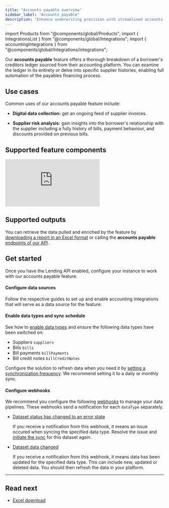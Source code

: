 ```yaml
---
title: "Accounts payable overview"
sidebar_label: "Accounts payable"
description: "Enhance underwriting precision with streamlined accounts payable insights"
---
```


import Products from "@components/global/Products";
import { IntegrationsList } from "@components/global/Integrations";
import { accountingIntegrations } from "@components/global/Integrations/integrations";

Our **accounts payable** feature offers a thorough breakdown of a borrower's creditors ledger sourced from their accounting platform. You can examine the ledger in its entirety or delve into specific supplier histories, enabling full automation of the payables financing process.

## Use cases

Common uses of our accounts payable feature include:

- **Digital data collection:** get an ongoing feed of supplier invoices.

- **Supplier risk analysis:** gain insights into the borrower's relationship with the supplier including a fully history of bills, payment behaviour, and discounts provided on previous bills. 

## Supported feature components

<iframe
  src="https://docs.google.com/spreadsheets/d/e/2PACX-1vQXnkKj3esBrzpD--pKV_tVTfTHxDPpxz8BBFe2SjcNt6kB2-qcTFDxEye3kxHWu91mYRzLoCjYfpHH/pubhtml?gid=1075181493&amp;single=true&amp;widget=true&amp;headers=false"
  frameborder="0"
  style={{ top: 0, left: 0, width: "100%", height: "300px" }}
></iframe>

## Supported outputs

You can retrieve the data pulled and enriched by the feature by [downloading a report in an Excel format](/lending/features/excel-download-overview) or calling the **accounts payable** [endpoints of our API](/lending-api#/).

## Get started

Once you have the Lending API enabled, configure your instance to work with our accounts payable feature. 

#### Configure data sources

Follow the respective guides to set up and enable accounting integrations that will serve as a data source for the feature:

<IntegrationsList integrations={accountingIntegrations} />

#### Enable data types and sync schedule

See how to [enable data types](/core-concepts/data-type-settings#override-the-default-sync-settings) and ensure the following data types have been switched on:

- Suppliers `suppliers`
- Bills `bills`
- Bill payments `billPayments`
- Bill credit notes `billCreditNotes`

Configure the solution to refresh data when you need it by [setting a synchronization frequency](/core-concepts/data-type-settings#choose-a-synchronization-frequency). We recommend setting it to a daily or monthly sync.

#### Configure webhooks

We recommend you configure the following [webhooks](/using-the-api/webhooks/core-rules-types) to manage your data pipelines. These webhooks send a notification for each `dataType` separately.

- [Dataset status has changed to an error state](/using-the-api/webhooks/core-rules-types#dataset-status-has-changed-to-an-error-state)  

  If you receive a notification from this webhook, it means an issue occured when syncing the specified data type. Resolve the issue and [initiate the sync](/using-the-api/queueing-data-syncs#refresh-data) for this dataset again. 
 
- [Dataset data changed](/using-the-api/webhooks/core-rules-types#dataset-data-changed)  

  If you receive a notification from this webhook, it means data has been updated for the specified data type. This can include new, updated or deleted data. You should then refresh the data in your platform.

---

## Read next
- [Excel download](/lending/features/excel-download-overview)